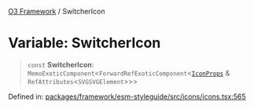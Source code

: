 [O3 Framework](../API.md) / SwitcherIcon

# Variable: SwitcherIcon

> `const` **SwitcherIcon**: `MemoExoticComponent`\<`ForwardRefExoticComponent`\<[`IconProps`](../type-aliases/IconProps.md) & `RefAttributes`\<`SVGSVGElement`\>\>\>

Defined in: [packages/framework/esm-styleguide/src/icons/icons.tsx:565](https://github.com/its-kios09/openmrs-esm-core/blob/main/packages/framework/esm-styleguide/src/icons/icons.tsx#L565)
